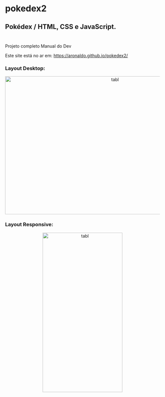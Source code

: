 # pokedex2
## Pokédex / HTML, CSS e JavaScript.<br></br>
Projeto completo Manual do Dev<br>

Este site está no ar em: https://aronaldo.github.io/pokedex2/

### Layout Desktop:

<div align="center"> 
  <img src="https://user-images.githubusercontent.com/53199542/209585583-d6ca7dd4-ad19-467b-bf87-acc528485276.png" width="700" height="450" alt="tabl"/>
 </div>

### Layout Responsive:

<div align="center"> 
  <img src="https://user-images.githubusercontent.com/53199542/209586230-0673eb03-9aab-4e90-a057-34c864e9f958.png" width="260" height="520" alt="tabl"/>
 </div>
